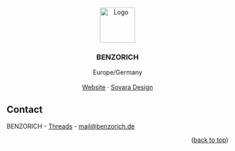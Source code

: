 <!-- Improved compatibility of back to top link: See: https://github.com/othneildrew/Best-README-Template/pull/73 -->
<a id="readme-top"></a>
<!--
*** Thanks for checking out the Best-README-Template. If you have a suggestion
*** that would make this better, please fork the repo and create a pull request
*** or simply open an issue with the tag "enhancement".
*** Don't forget to give the project a star!
*** Thanks again! Now go create something AMAZING! :D
-->

<!-- PROJECT SHIELDS -->
<!--
*** I'm using markdown "reference style" links for readability.
*** Reference links are enclosed in brackets [ ] instead of parentheses ( ).
*** See the bottom of this document for the declaration of the reference variables
*** for contributors-url, forks-url, etc. This is an optional, concise syntax you may use.
*** https://www.markdownguide.org/basic-syntax/#reference-style-links
-->
<!-- ![status](https://api.statusbadges.me/badge/status/449613814049275905?simple=true) -->
<!-- ![playing](https://api.statusbadges.me/badge/playing/449613814049275905) -->
<!-- ![vscode](https://api.statusbadges.me/badge/vscode/449613814049275905) -->

<!-- PROJECT LOGO -->
<br />
<div align="center">
  <a href="https://benzorich.de">
    <img src="https://avatars.githubusercontent.com/u/125579030?v=4" alt="Logo" width="80" height="80">
  </a>

  <h3 align="center">BENZORICH</h3>

  <p align="center">
    Europe/Germany
    <br />
    <br />
    <a href="https://benzorich.de">Website</a>
    ·
    <a href="https://discord.gg/sovaradesign">Sovara Design</a>
    
  </p>
</div>

<!-- ABOUT THE PROJECT -->
<!-- ## About me

Hi, I’m Benzo! I’m 20 years old and from Germany. I enjoy exploring new things, learning, and always trying to improve myself. In my free time, you’ll likely find me pursuing my hobbies or discovering new interests. Feel free to reach out if you want to connect!

<p align="right">(<a href="#readme-top">back to top</a>)</p>  -->

<!-- ROADMAP -->
<!-- # Roadmap

- [x] Dummy
- [ ] Dummy
    - [ ] Dummy  -->

<!-- CONTACT -->
## Contact

BENZORICH - [Threads](https://www.threads.net/@benzorichx) - mail@benzorich.de

<p align="right">(<a href="#readme-top">back to top</a>)</p>
